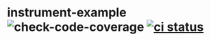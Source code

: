 # instrument-example ![check-code-coverage](https://img.shields.io/badge/code--coverage-75%25-yellow) [![ci status][ci image]][ci url]

[ci image]: https://github.com/bahmutov/instrument-example/workflows/ci/badge.svg?branch=master
[ci url]: https://github.com/bahmutov/instrument-example/actions
